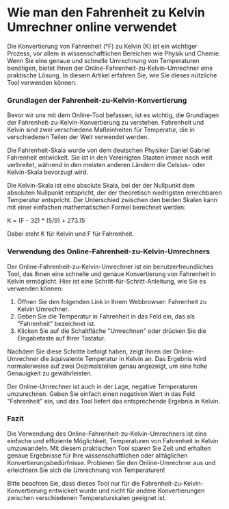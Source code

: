 Wie man den Fahrenheit zu Kelvin Umrechner online verwendet
===========================================================

Die Konvertierung von Fahrenheit (°F) zu Kelvin (K) ist ein wichtiger Prozess, vor allem in wissenschaftlichen Bereichen wie Physik und Chemie. Wenn Sie eine genaue und schnelle Umrechnung von Temperaturen benötigen, bietet Ihnen der Online-Fahrenheit-zu-Kelvin-Umrechner eine praktische Lösung. In diesem Artikel erfahren Sie, wie Sie dieses nützliche Tool verwenden können.

### Grundlagen der Fahrenheit-zu-Kelvin-Konvertierung

Bevor wir uns mit dem Online-Tool befassen, ist es wichtig, die Grundlagen der Fahrenheit-zu-Kelvin-Konvertierung zu verstehen. Fahrenheit und Kelvin sind zwei verschiedene Maßeinheiten für Temperatur, die in verschiedenen Teilen der Welt verwendet werden.

Die Fahrenheit-Skala wurde von dem deutschen Physiker Daniel Gabriel Fahrenheit entwickelt. Sie ist in den Vereinigten Staaten immer noch weit verbreitet, während in den meisten anderen Ländern die Celsius- oder Kelvin-Skala bevorzugt wird.

Die Kelvin-Skala ist eine absolute Skala, bei der der Nullpunkt dem absoluten Nullpunkt entspricht, der der theoretisch niedrigsten erreichbaren Temperatur entspricht. Der Unterschied zwischen den beiden Skalen kann mit einer einfachen mathematischen Formel berechnet werden:

K = (F - 32) \* (5/9) + 273.15

Dabei steht K für Kelvin und F für Fahrenheit.

### Verwendung des Online-Fahrenheit-zu-Kelvin-Umrechners

Der Online-Fahrenheit-zu-Kelvin-Umrechner ist ein benutzerfreundliches Tool, das Ihnen eine schnelle und genaue Konvertierung von Fahrenheit in Kelvin ermöglicht. Hier ist eine Schritt-für-Schritt-Anleitung, wie Sie es verwenden können:

1. Öffnen Sie den folgenden Link in Ihrem Webbrowser: Fahrenheit zu Kelvin Umrechner.
2. Geben Sie die Temperatur in Fahrenheit in das Feld ein, das als "Fahrenheit" bezeichnet ist.
3. Klicken Sie auf die Schaltfläche "Umrechnen" oder drücken Sie die Eingabetaste auf Ihrer Tastatur.

Nachdem Sie diese Schritte befolgt haben, zeigt Ihnen der Online-Umrechner die äquivalente Temperatur in Kelvin an. Das Ergebnis wird normalerweise auf zwei Dezimalstellen genau angezeigt, um eine hohe Genauigkeit zu gewährleisten.

Der Online-Umrechner ist auch in der Lage, negative Temperaturen umzurechnen. Geben Sie einfach einen negativen Wert in das Feld "Fahrenheit" ein, und das Tool liefert das entsprechende Ergebnis in Kelvin.

### Fazit

Die Verwendung des Online-Fahrenheit-zu-Kelvin-Umrechners ist eine einfache und effiziente Möglichkeit, Temperaturen von Fahrenheit in Kelvin umzuwandeln. Mit diesem praktischen Tool sparen Sie Zeit und erhalten genaue Ergebnisse für Ihre wissenschaftlichen oder alltäglichen Konvertierungsbedürfnisse. Probieren Sie den Online-Umrechner aus und erleichtern Sie sich die Umrechnung von Temperaturen!

Bitte beachten Sie, dass dieses Tool nur für die Fahrenheit-zu-Kelvin-Konvertierung entwickelt wurde und nicht für andere Konvertierungen zwischen verschiedenen Temperaturskalen geeignet ist.